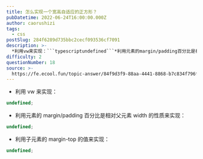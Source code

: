 ```yaml
---
title: 怎么实现一个宽高自适应的正方形？
pubDatetime: 2022-06-24T16:00:00.000Z
author: caorushizi
tags:
  - css
postSlug: 284f6289d735bbc2cecf093536cf7091
description: >-
  *利用vw来实现：```typescriptundefined```*利用元素的margin/padding百分比是相对父元素width的性质来实现：```typescriptundefined```
difficulty: 2
questionNumber: 18
source: >-
  https://fe.ecool.fun/topic-answer/84f9d3f9-88aa-4441-8868-b7c834f796fc?orderBy=updateTime&order=desc&tagId=11
---
```


- 利用 vw 来实现：

```typescript
undefined;
```

- 利用元素的 margin/padding 百分比是相对父元素 width 的性质来实现：

```typescript
undefined;
```

- 利用子元素的 margin-top 的值来实现：

```typescript
undefined;
```
